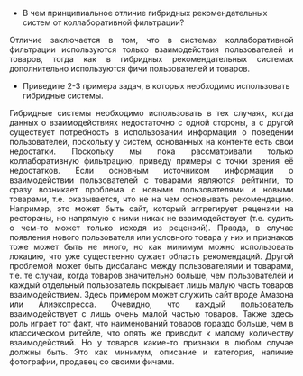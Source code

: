 - В чем принципиальное отличие гибридных рекомендательных систем от коллаборативной фильтрации? <br>
<p align="justify">
Отличие заключается в том, что в системах коллаборативной фильтрации используются только взаимодействия пользователей
и товаров, тогда как в гибридных рекомендательных системах дополнительно используются фичи пользователей и товаров.</p>

- Приведите 2-3 примера задач, в которых необходимо использовать гибридные системы. <br>
<p align="justify">
Гибридные системы необходимо использовать в тех случаях, когда данных о взаимодействиях недостаточно
с одной стороны, а с другой существует потребность в использовании информации о поведении пользователей, поскольку у систем,
основанных на контенте есть свои недостатки. Поскольку мы пока рассматривали только коллаборативную
фильтрацию, приведу примеры с точки зрения её недостатков. Если основным источником информации о взаимодействии
пользователей с товарами являются рейтинги, то сразу возникает проблема с новыми пользователями и новыми товарами,
т.е. оказывается, что не на чем основывать рекомендацию. Например, это может быть сайт, который аггрегирует рецензии
на рестораны, но напрямую с ними никак не взаимодействует (т.е. судить о чем-то может только исходя из рецензий).
Правда, в случае появления нового пользователя или условного товара у них и признаков тоже может быть не много, но как
минимум можно использовать локацию, что уже существенно сужает область рекомендаций.
Другой проблемой может быть дисбаланс между пользователями и товарами, т.е. те случаи, когда товаров значительно больше,
чем пользователей и каждый отдельный пользователь покрывает лишь малую часть товаров взаимодействием. Здесь примером
может служить сайт вроде Амазона или Алиэкспресса. Очевидно, что каждый пользователь взаимодействует с лишь очень малой
частью товаров. Также здесь роль играет тот факт, что наименований товаров гораздо больше, чем в классическом ритейле,
что опять же приводит к малому количеству взаимодействий. Но у товаров какие-то признаки в любом случае должны быть.
Это как минимум, описание и категория, наличие фотографии, продавец со своими фичами.</p>
